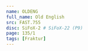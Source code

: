 ```yaml
---
name: OLDENG
full_name: Old English
src: FAST.755
disc: SiFoX-2 # SiFoX-22 (P9)
page: 135/1
tags: [Fraktur]
---
```

